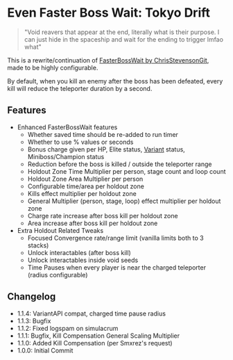 # Even Faster Boss Wait: Tokyo Drift
> "Void reavers that appear at the end, literally what is their purpose. I can just hide in the spaceship and wait for the ending to trigger lmfao what"

This is a rewrite/continuation of [FasterBossWait by ChrisStevensonGit](https://thunderstore.io/package/ChrisStevensonGit/FasterBossWait/), made to be highly configurable. 

By default, when you kill an enemy after the boss has been defeated, every kill will reduce the teleporter duration by a second.

## Features
- Enhanced FasterBossWait features
    - Whether saved time should be re-added to run timer
    - Whether to use % values or seconds
    - Bonus charge given per HP, Elite status, [Variant](https://thunderstore.io/package/Nebby/VarianceAPI/) status, Miniboss/Champion status
    - Reduction before the boss is killed / outside the teleporter range
    - Holdout Zone Time Multiplier per person, stage count and loop count
    - Holdout Zone Area Multiplier per person
    - Configurable time/area per holdout zone
    - Kills effect multiplier per holdout zone
    - General Multiplier (person, stage, loop) effect multiplier per holdout zone
    - Charge rate increase after boss kill per holdout zone
    - Area increase after boss kill per holdout zone
- Extra Holdout Related Tweaks
    - Focused Convergence rate/range limit (vanilla limits both to 3 stacks)
    - Unlock interactables (after boss kill)
    - Unlock interactables inside void seeds
    - Time Pauses when every player is near the charged teleporter (radius configurable)

## Changelog
- 1.1.4: VariantAPI compat, charged time pause radius
- 1.1.3: Bugfix
- 1.1.2: Fixed logspam on simulacrum
- 1.1.1: Bugfix, Kill Compensation General Scaling Multiplier
- 1.1.0: Added Kill Compensation (per Smxrez's request)
- 1.0.0: Initial Commit